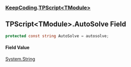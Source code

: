 ### [KeepCoding](KeepCoding.md 'KeepCoding').[TPScript&lt;TModule&gt;](KeepCoding_TPScript_TModule_.md 'KeepCoding.TPScript&lt;TModule&gt;')
## TPScript&lt;TModule&gt;.AutoSolve Field
```csharp
protected const string AutoSolve = autosolve;
```
#### Field Value
[System.String](https://docs.microsoft.com/en-us/dotnet/api/System.String 'System.String')
